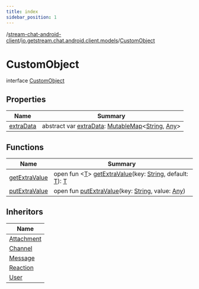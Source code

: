 ```yaml
---
title: index
sidebar_position: 1
---
```

/[stream-chat-android-client](../../index.md)/[io.getstream.chat.android.client.models](../index.md)/[CustomObject](index.md)  
  
  
  
# CustomObject  
interface [CustomObject](index.md)  
  
## Properties  
  
|  Name |  Summary | 
|---|---|
| <a name="io.getstream.chat.android.client.models/CustomObject/extraData/#/PointingToDeclaration/"></a>[extraData](extraData.md)| <a name="io.getstream.chat.android.client.models/CustomObject/extraData/#/PointingToDeclaration/"></a>abstract var [extraData](extraData.md): [MutableMap](https://kotlinlang.org/api/latest/jvm/stdlib/kotlin.collections/-mutable-map/index.html)&lt;[String](https://kotlinlang.org/api/latest/jvm/stdlib/kotlin/-string/index.html), [Any](https://kotlinlang.org/api/latest/jvm/stdlib/kotlin/-any/index.html)&gt;|
  
  
## Functions  
  
|  Name |  Summary | 
|---|---|
| <a name="io.getstream.chat.android.client.models/CustomObject/getExtraValue/#kotlin.String#TypeParam(bounds=[kotlin.Any?])/PointingToDeclaration/"></a>[getExtraValue](getExtraValue.md)| <a name="io.getstream.chat.android.client.models/CustomObject/getExtraValue/#kotlin.String#TypeParam(bounds=[kotlin.Any?])/PointingToDeclaration/"></a>open fun &lt;[T](getExtraValue.md)&gt; [getExtraValue](getExtraValue.md)(key: [String](https://kotlinlang.org/api/latest/jvm/stdlib/kotlin/-string/index.html), default: [T](getExtraValue.md)): [T](getExtraValue.md)|
| <a name="io.getstream.chat.android.client.models/CustomObject/putExtraValue/#kotlin.String#kotlin.Any/PointingToDeclaration/"></a>[putExtraValue](putExtraValue.md)| <a name="io.getstream.chat.android.client.models/CustomObject/putExtraValue/#kotlin.String#kotlin.Any/PointingToDeclaration/"></a>open fun [putExtraValue](putExtraValue.md)(key: [String](https://kotlinlang.org/api/latest/jvm/stdlib/kotlin/-string/index.html), value: [Any](https://kotlinlang.org/api/latest/jvm/stdlib/kotlin/-any/index.html))|
  
  
## Inheritors  
  
|  Name | 
|---|
| <a name="io.getstream.chat.android.client.models/Attachment///PointingToDeclaration/"></a>[Attachment](../Attachment/index.md)|
| <a name="io.getstream.chat.android.client.models/Channel///PointingToDeclaration/"></a>[Channel](../Channel/index.md)|
| <a name="io.getstream.chat.android.client.models/Message///PointingToDeclaration/"></a>[Message](../Message/index.md)|
| <a name="io.getstream.chat.android.client.models/Reaction///PointingToDeclaration/"></a>[Reaction](../Reaction/index.md)|
| <a name="io.getstream.chat.android.client.models/User///PointingToDeclaration/"></a>[User](../User/index.md)|

